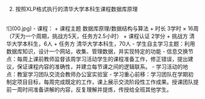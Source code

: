  2. 按照XLP格式执行的清华大学本科生课程数据库原理
 <br>
![](00.jpg)
    - 课程：
        + 课程主题	数据库原理/数据结构与算法
        + 时长	3学时 × 16周（7天为一个周期，挑战方5天，任务方2.5小时）
        + 课程认证	2学分
        + 挑战方	清华大学本科生，6人
        + 任务方	清华大学本科生，70人
    - 学生自主学习主题：利用数据库知识，设计一个网站，收集、管理数据，并实现特定的功能
    - 信息交换节点：每周上课前教师监督该周学习活动学生的课程准备工作，修正错误，提出建议，保证课程内容的准确性，并建立每节课之间的逻辑联系。
    - 学习活动的地点：教室学习团队交流会教师办公室实验室
    - 学习重心前移：学习团队在学期初制定项目目标，每周完成既定的工作，课上展示交流阶段性工作成果。授课团队提前一周时间准备讲解的内容，反复理解并提炼，传授给全班其他学生。
 